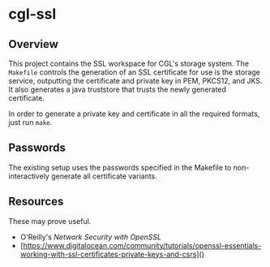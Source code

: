 # cgl-ssl


## Overview
This project contains the SSL workspace for CGL's storage system. The `Makefile` controls the generation of an SSL certificate for use is the storage service, outputting the certificate and private key in PEM, PKCS12, and JKS. It also generates a java truststore that trusts the newly generated certificate.

In order to generate a private key and certificate in all the required formats, just run `make`.


## Passwords
The existing setup uses the passwords specified in the Makefile to non-interactively generate all certificate variants.


## Resources
These may prove useful.
- O'Reilly's _Network Security with OpenSSL_
- [https://www.digitalocean.com/community/tutorials/openssl-essentials-working-with-ssl-certificates-private-keys-and-csrs]()
